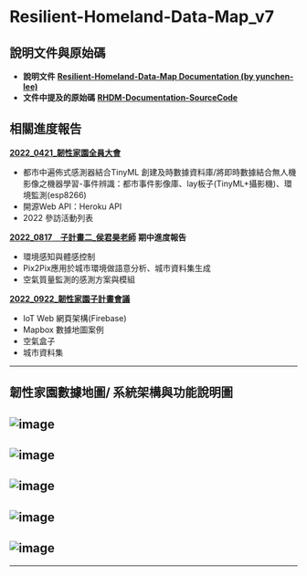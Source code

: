 # Resilient-Homeland-Data-Map_v7
## 說明文件與原始碼
- **說明文件** [**Resilient-Homeland-Data-Map Documentation (by yunchen-lee)**](https://app.heptabase.com/w/a054da7f10484706907856d16ac6d29b4f982822021e6a5296e4b7dead91a73c)
- **文件中提及的原始碼** [**RHDM-Documentation-SourceCode**](https://github.com/GIAAIL/RHDM-Documentation-SourceCode)

## 相關進度報告
[**2022_0421_韌性家園全員大會**](https://docs.google.com/presentation/d/1EcOOVVf1lLsfxeV6Y3lDJblP9ayU9nFzvRm1PSr-lAk/edit?usp=sharing) 
- 都市中遍佈式感測器結合TinyML 創建及時數據資料庫/將即時數據結合無人機影像之機器學習-事件辨識：都市事件影像庫、lay板子(TinyML+攝影機)、環境監測(esp8266)
- 開源Web API：Heroku API
- 2022 參訪活動列表

[**2022_0817＿子計畫二_侯君昊老師**](https://docs.google.com/document/d/1pV2VF7f2IUFCAUWKvf5OLsokG1xu0uXh/edit) **期中進度報告**
- 環境感知與體感控制
- Pix2Pix應用於城市環境做語意分析、城市資料集生成
- 空氣質量監測的感測方案與模組

[**2022_0922_韌性家園子計畫會議**](https://docs.google.com/presentation/d/1aMIFZd81YSwRS6IBWZJeiwrdHQNt-lpjAACD7whnN2M/edit?usp=sharing)
- IoT Web 網頁架構(Firebase)
- Mapbox 數據地圖案例
- 空氣盒子
- 城市資料集

---
## 韌性家園數據地圖/ 系統架構與功能說明圖
![image](https://github.com/GIAAIL/Resilient-Homeland-Data-Map_v7/blob/main/images_readme/1.png)
---
![image](https://github.com/GIAAIL/Resilient-Homeland-Data-Map_v7/blob/main/images_readme/2.gif)
---
![image](https://github.com/GIAAIL/Resilient-Homeland-Data-Map_v7/blob/main/images_readme/3.gif)
---
![image](https://github.com/GIAAIL/Resilient-Homeland-Data-Map_v7/blob/main/images_readme/4.gif)
---
![image](https://github.com/GIAAIL/Resilient-Homeland-Data-Map_v7/blob/main/images_readme/5.gif)
---
---
